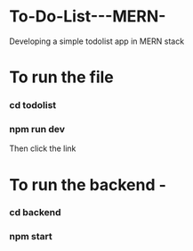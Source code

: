 # To-Do-List---MERN-
Developing a simple todolist app in MERN stack


# To run the file 
### cd todolist
### npm run dev

Then click the link

# To run the backend - 
### cd backend
### npm start
